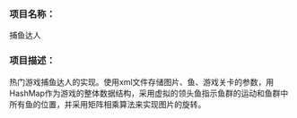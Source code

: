 ### 项目名称：
捕鱼达人
### 项目描述：
热门游戏捕鱼达人的实现。使用xml文件存储图片、鱼、游戏关卡的参数，用
HashMap作为游戏的整体数据结构，采用虚拟的领头鱼指示鱼群的运动和鱼群中
所有鱼的位置，并采用矩阵相乘算法来实现图片的旋转。

